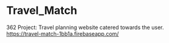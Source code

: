 # Travel_Match
362 Project: Travel planning website catered towards the user. <br>
https://travel-match-1bb1a.firebaseapp.com/
